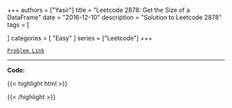 
+++
authors = ["Yasir"]
title = "Leetcode 2878: Get the Size of a DataFrame"
date = "2016-12-10"
description = "Solution to Leetcode 2878"
tags = [
    
]
categories = [
    "Easy"
]
series = ["Leetcode"]
+++



[`Problem Link`](https://leetcode.com/problems/get-the-size-of-a-dataframe/description/)

---

**Code:**

{{< highlight html >}}

{{< /highlight >}}

